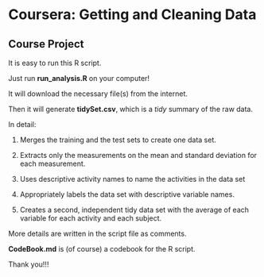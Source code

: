 # Coursera: Getting and Cleaning Data
## Course Project

It is easy to run this R script.

Just run **run_analysis.R** on your computer!

It will download the necessary file(s) from the internet.

Then it will generate **tidySet.csv**, which is a *tidy* summary of the raw data.

In detail:

1. Merges the training and the test sets to create one data set.

2. Extracts only the measurements on the mean and standard deviation for each measurement. 

3. Uses descriptive activity names to name the activities in the data set

4. Appropriately labels the data set with descriptive variable names. 

5. Creates a second, independent tidy data set with the average of each variable for each activity and each subject. 

More details are written in the script file as comments.

**CodeBook.md** is (of course) a codebook for the R script.

Thank you!!!
